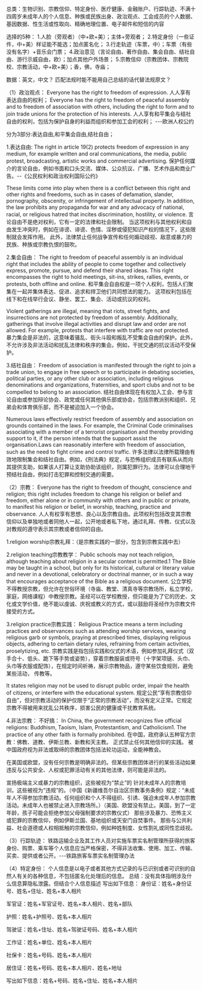 总类：生物识别、宗教信仰、特定身份、医疗健康、金融账户、行踪轨迹、不满十四周岁未成年人的个人信息、种族或民族出身、政治观点、工会成员的个人数据、基因数据、性生活或性取向、精确地理位置、电子邮件和短信的内容

选择的5种：
1.人脸（旁观者）（中+欧+美）；主体+旁观者；
2.特定身份（一些证件，中+美）样证能不能选；加点匿名化；
3.行走轨迹（车票，中）；车票（有些没有名字）+音乐会门票；
4.政治意见（言论自由、著作自由、集会自由、结社自由、游行示威自由，欧）；加点其他户外场景；
5.宗教信仰（宗教团体、宗教院校、宗教活动，中+欧+美）；香，佛，寺庙；

数据：英文，中文？
匹配法规时能不能用自己总结的话代替法规原文？


（1）政治观点：
Everyone has the right to freedom of expression.
人人享有表达自由的权利；
Everyone has the right to freedom of peaceful assembly and to freedom of association with others, including the right to form and to join trade unions for the protection of his interests.
人人享有和平集会与结社自由的权利，包括为保护自身的利益而组织和参加工会的权利；
---欧洲人权公约

分为3部分:表达自由,和平集会自由,结社自由；

1.表达自由:
The right in article 19(2) protects freedom of expression in any medium, for example written and oral communications, the media, public protest, broadcasting, artistic works and commercial advertising. 
保护任何媒介的言论自由，例如书面和口头交流、媒体、公众抗议、广播、艺术作品和商业广告。--《公民权利和政治权利国际公约》

These limits come into play when there is a conflict between this right and other rights and freedoms, such as in cases of defamation, slander, pornography, obscenity, or infringement of intellectual property. In addition, the law prohibits any propaganda for war and any advocacy of national, racial, or religious hatred that incites discrimination, hostility, or violence.
言论自由不是绝对权利，它有一定的法律和社会限制。 当这项权利与其他权利和自由发生冲突时，例如在诽谤、诽谤、色情、淫秽或侵犯知识产权的情况下，这些限制就会发挥作用。 此外，法律禁止任何战争宣传和任何煽动歧视、敌意或暴力的民族、种族或宗教仇恨的鼓吹。

2.集会自由：
The right to freedom of peaceful assembly is an individual right that includes the ability of people to come together and collectively express, promote, pursue, and defend their shared ideas. This right encompasses the right to hold meetings, sit-ins, strikes, rallies, events, or protests, both offline and online.
和平集会自由权是一项个人权利，包括人们聚集在一起并集体表达、促进、追求和捍卫他们共同想法的能力。 这项权利包括在线下和在线举行会议、静坐、罢工、集会、活动或抗议的权利。

Violent gatherings are illegal, meaning that riots, street fights, and insurrections are not protected by freedom of assembly. Additionally, gatherings that involve illegal activities and disrupt law and order are not allowed. For example, protests that interfere with traffic are not protected.
暴力集会是非法的，这意味着骚乱、街头斗殴和叛乱不受集会自由的保护。此外，不允许涉及非法活动和扰乱法律和秩序的集会。例如，干扰交通的抗议活动不受保护。

3.结社自由：
Freedom of association is manifested through the right to join a trade union, to engage in free speech or to participate in debating societies, political parties, or any other club or association, including religious denominations and organizations, fraternities, and sport clubs and not to be compelled to belong to an association.
结社自由体现在有权加入工会、参与言论自由或参加辩论协会、政党或任何其他俱乐部或协会，包括宗教派别和组织、兄弟会和体育俱乐部，而不是被迫加入一个协会。

Numerous laws effectively restrict freedom of assembly and association on grounds contained in the laws. For example, the Criminal Code criminalises associating with a member of a terrorist organisation and thereby providing support to it, if the person intends that the support assist the organisation.Laws can reasonably interfere with freedom of association, such as the need to fight crime and control traffic.
许多法律以法律所载理由有效地限制集会和结社自由。例如，《刑法典》规定，与恐怖组织成员有联系从而向其提供支助，如果该人打算让支助协助该组织，则属犯罪行为。法律可以合理地干预结社自由，例如打击犯罪和控制交通的需要。


（2）宗教：
Everyone has the right to freedom of thought, conscience and religion; this right includes freedom to change his religion or belief and freedom, either alone or in community with others and in public or private, to manifest his religion or belief, in worship, teaching, practice and observance.
人人有权享有思想、良心以及宗教自由。此项权利包括改变其宗教信仰以及单独地或者同他人一起，公开地或者私下地，通过礼拜、传教、仪式以及对教规的遵守表示其宗教或者信仰的自由。

1.religion worship宗教礼拜：（是宗教实践的一部分，包含到宗教实践中去）

2.religion teaching宗教教学：
Public schools may not teach religion, although teaching about religion in a secular context is permitted.1 The Bible may be taught in a school, but only for its historical, cultural or literary value and never in a devotional, celebratory or doctrinal manner, or in such a way that encourages acceptance of the Bible as a religious document.
公立学校不得教授宗教，但允许在世俗环境（寺庙、教堂、清真寺等宗教场所，私立学校，家庭，网络课程）中教授宗教。圣经可以在学校教授，但只能是为了它的历史、文化或文学价值，绝不能以虔诚、庆祝或教义的方式，或以鼓励将圣经作为宗教文件接受的方式。

3.religion practice宗教实践：
Religious Practice means a term including practices and observances such as attending worship services, wearing religious garb or symbols, praying at prescribed times, displaying religious objects, adhering to certain dietary rules, refraining from certain activities, proselytizing, etc.
宗教实践是指包括实践和仪式的术语，例如参加礼拜仪式（双手合十、低头、跪下等手势或姿势），穿着宗教服装或符号（十字架项链、头巾、头巾等衣服或配饰），在规定时间祈祷，展示宗教物品，遵守某些饮食规则，避免某些活动， 传教等。

It states religion may not be used to disrupt public order, impair the health of citizens, or interfere with the educational system. 
规定公民“享有宗教信仰自由”，但对宗教活动的保护仅限于“正常的宗教活动”，而没有定义正常。它规定宗教不得被用来扰乱公共秩序，损害公民的健康或干扰教育系统。

4.非法宗教：
不好搞：
In China, the government recognizes five official religions: Buddhism, Taoism, Islam, Protestantism, and Catholicism1. The practice of any other faith is formally prohibited.
在中国，政府承认五种官方宗教：佛教、道教、伊斯兰教、新教和天主教。 正式禁止任何其他信仰的实践。
被中国政府视为非法或取缔的宗教团体包括法轮功运动，全能神教会。

在美国或欧盟，没有任何宗教是明确非法的。但某些宗教团体进行的某些活动如果违反与公共安全、人权或犯罪活动有关的其他法律，则可能是非法的。

宣扬极端主义或暴力的宗教组织，这些被视为“禁止”的
针对未成年人的宗教培训，这些被视为“违规”的。（中国《新疆维吾尔自治区宗教事务条例》规定：“未成年人不得参加宗教活动。任何组织和个人不得组织、引诱、强迫未成年人参加宗教活动。未成年人也被禁止进入宗教场所。）（美国、欧盟没有禁止。美国，到了一定年龄，孩子可能会拒绝参加父母强制要求的宗教仪式）
那些涉及暴力、恐怖主义或犯罪的宗教信仰，例如伊斯兰国、基地组织或天安门自焚事件。
那些与公共利益、社会道德或人权相抵触的宗教信仰，例如种姓制度、女性割礼或同性恋歧视。

（3）行踪轨迹：
铁路运输企业及其工作人员对实施车票实名制管理所获得的旅客身份、购票、乘车等个人信息应当严格保密，不得非法收集、使用、加工、传输、买卖、提供或者公开。---铁路旅客车票实名制管理办法

（4）特定身份：
个人信息是以电子或者其他方式记录的与已识别或者可识别的自然人有关的各种信息，不包括匿名化处理后的信息。
总结：没有具体指明涉及什么信息算隐私泄露。但结合个人信息描述
写出如下信息：
身份证：姓名+身份证号、姓名+住址、姓名+本人相片

军官证：姓名+军官证号、姓名+本人相片、姓名+部队

护照：姓名+护照号、姓名+本人相片

驾驶证：姓名+住址、姓名+驾驶证号码、姓名+本人相片

工作证：姓名+单位、姓名+本人相片

社保卡：姓名+号码、姓名+本人相片

居住证：姓名+号码、姓名+本人相片、姓名+地址

写出如下信息：姓名+号码、姓名+住址、姓名+本人相片

